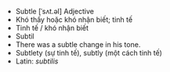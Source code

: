 - Subtle [ˈsʌt.əl] Adjective  
- Khó thấy hoặc khó nhận biết; tinh tế  
- Tinh tế / khó nhận biết  
- Subtil  
- There was a subtle change in his tone.  
- Subtlety (sự tinh tế), subtly (một cách tinh tế)  
- Latin: *subtilis*